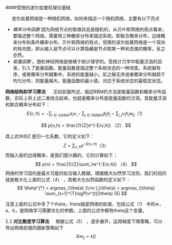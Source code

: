 ####受限的波尔兹曼机理论基础

&nbsp;&nbsp;&nbsp;&nbsp; 波尔兹曼网络是一种随机网络，如何来描述一个随机网络，主要有以下亮点
* *概率分布函数* 因为网络节点的取值状态是随机的，从贝叶斯网络的观点看来，要描述整个网络，需要用三种概率分布来描述系统。即联合概率分布，边缘概率分布和条件概率分布。贝叶斯网络的观点，受限的波尔兹曼网络是一个双向的有向图，即从输入层节点可以计算隐藏层节点取某一种状态值的概率，反之亦然。
* *能量函数* 。随机神经网络是根植于统计理学的。受统计力学中能量泛涵的启发，引入了能量函数。能量函数是描述整个系统状态的一种测度。系统越有序，或者概率分布越集中，系统的能量越小。反之越无序或者概率分布越趋于均匀分布，则能量越大。能量函数的最小值，对应于系统状态的最稳定状态。

**网络结构和学习算法**
&nbsp;&nbsp;&nbsp;&nbsp; 正如前面所述，描述RBM的方法是能量函数和概率分布函数，实际上将上述二者结合起来，也就是概率分布是能量函数的泛涵，其能量泛涵和联合概率分布如下：
$$
E(v,h) = - \sum_{i \in visible}a_iv_i - \sum_{j \in hidden}b_jh_j - \sum_{i,j}v_ih_jw_{ij}                  （1）
$$

$$
p(v,h) = \frac{1}{Z}e^{-E(v,h)}   （2）
$$

其上式中的Z 是归一化系数，它的定义如下：
$$
Z = \sum_{v,h}e^{-E(v,h)} （3）
$$
而输入层的边缘概率，是我们感兴趣的，它的计算如下：
$$
p(v) = \frac{1}{Z}\sum_he^{-E(v,h)}  （4）
$$
网络的学习目的是最大可能的拟合输入数据。根据极大似然学习法则，我们的目的就是极大化上面的公式（4） ，其极大化似然函数的定义如下：
$$
\theta^{*} = argmax_{\theta} {\rm L}(\theta) = argmax_{\theta} \sum_{t=1}^{T}logP(v^{t}|\theta)         (5)
$$

注意上面的公式中多了个theta，theta就是网络的权值，包括公式（1） 中的w，a，b，是网络学习需要优化的参数。上面的公式中都有theta这个变量。

2.2 **对比散度学习算法**
&nbsp;&nbsp;&nbsp;&nbsp;根据公式（5） ，逐步展开，运用梯度下降策略，可以导出网络权值的跟新策略如下
$$
\Delta w_{ij} = \epsilon ( )
$$















